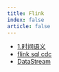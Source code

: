 ```yaml
---
title: Flink
index: false
article: false
---
```


- [1.时间语义](1.时间语义.md)
- [flink sql cdc](flink%20sql%20cdc.md)
- [DataStream](datastream)
